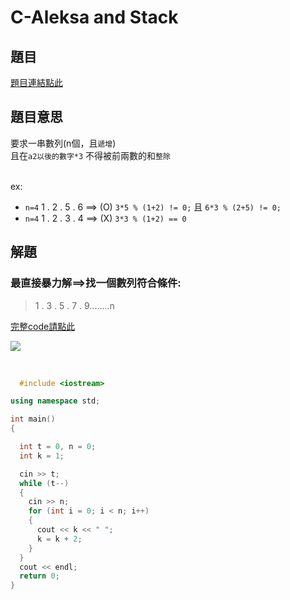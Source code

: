 # C-Aleksa and Stack

## 題目
[題目連結點此](https://vjudge.net/contest/585165#problem/C)

## 題目意思

要求一串數列(n個，且`遞增`) <br>
且在`a2以後的數字*3` 不得被前兩數的和`整除`<br><br>

ex: <br>
* `n=4` 1 . 2 . 5 . 6 ==> (O)   ``3*5 % (1+2) != 0;`` 且 ``6*3 % (2+5) != 0;``
* `n=4` 1 . 2 . 3 . 4 ==> (X)   ``3*3 % (1+2) == 0``


## 解題

### 最直接暴力解==>找一個數列符合條件:

>1 . 3 . 5 . 7 . 9........n <br>



[完整code請點此](https://github.com/archue001/CPEB1005/blob/C---Aleksa-and-Stack/cpeC.cpp)   <br>

![](https://github.com/archue001/CPEB1005/blob/%E5%9C%96%E7%89%87/386320732_310791081710296_4375879779438103400_n.jpg)


<br>

```  cpp
  #include <iostream>

using namespace std;

int main()
{

  int t = 0, n = 0;
  int k = 1;

  cin >> t;
  while (t--)
  {
    cin >> n;
    for (int i = 0; i < n; i++)
    {
      cout << k << " ";
      k = k + 2;
    }
  }
  cout << endl;
  return 0;
}
```
